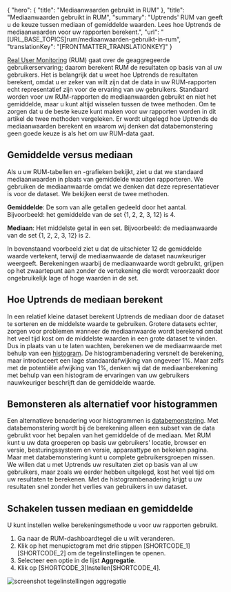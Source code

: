 {
  "hero": {
    "title": "Mediaanwaarden gebruikt in RUM"
  },
  "title": "Mediaanwaarden gebruikt in RUM",
  "summary": "Uptrends' RUM van geeft u de keuze tussen mediaan of gemiddelde waarden. Lees hoe Uptrends de mediaanwaarden voor uw rapporten berekent.",
  "url": "[URL_BASE_TOPICS]rum/mediaanwaarden-gebruikt-in-rum",
  "translationKey": "[FRONTMATTER_TRANSLATIONKEY]"
}

[Real User Monitoring]([LINK_URL_1]) (RUM) gaat over  de geaggregeerde gebruikerservaring; daarom berekent RUM de resultaten op basis van al uw gebruikers. Het is belangrijk dat u weet hoe Uptrends de resultaten berekent, omdat u er zeker van wilt zijn dat de data in uw RUM-rapporten echt representatief zijn voor de ervaring van uw gebruikers. Standaard worden voor uw RUM-rapporten de mediaanwaarden gebruikt en niet het gemiddelde, maar u kunt altijd wisselen tussen de twee methoden. Om te zorgen dat u de beste keuze kunt maken voor uw rapporten worden in dit artikel de twee methoden vergeleken. Er wordt uitgelegd hoe Uptrends de mediaanwaarden berekent en waarom wij denken dat databemonstering geen goede keuze is als het om uw RUM-data gaat.

## Gemiddelde versus mediaan

Als u uw RUM-tabellen en -grafieken bekijkt, ziet u dat we standaard mediaanwaarden in plaats van gemiddelde waarden rapporteren. We gebruiken de mediaanwaarde omdat we denken dat deze representatiever is voor de dataset. We bekijken eerst de twee methoden.

**Gemiddelde**: De som van alle getallen gedeeld door het aantal. Bijvoorbeeld: het gemiddelde van de set {1, 2, 2, 3, 12} is 4.

**Mediaan**: Het middelste getal in een set. Bijvoorbeeld: de mediaanwaarde van de set {1, 2, 2, 3, 12} is 2.

In bovenstaand voorbeeld ziet u dat de uitschieter 12 de gemiddelde waarde vertekent, terwijl de mediaanwaarde de dataset nauwkeuriger weergeeft. Berekeningen waarbij de mediaanwaarde wordt gebruikt, grijpen op het zwaartepunt aan zonder de vertekening die wordt veroorzaakt door ongebruikelijk lage of hoge waarden in de set.

## Hoe Uptrends de mediaan berekent

In een relatief kleine dataset berekent Uptrends de mediaan door de dataset te sorteren en de middelste waarde te gebruiken. Grotere datasets echter, zorgen voor problemen wanneer de mediaanwaarde wordt berekend omdat het veel tijd kost om de middelste waarden in een grote dataset te vinden. Dus in plaats van u te laten wachten, berekenen we de mediaanwaarde met behulp van een [histogram]([LINK_URL_2]). De histogrambenadering versnelt de berekening, maar introduceert een lage standaardafwijking van ongeveer 1%. Maar zelfs met de potentiële afwijking van 1%, denken wij dat de mediaanberekening met behulp van een histogram de ervaringen van uw gebruikers nauwkeuriger beschrijft dan de gemiddelde waarde.

## Bemonsteren als alternatief voor histogrammen

Een alternatieve benadering voor histogrammen is [databemonstering]([LINK_URL_3]). Met databemonstering wordt bij de berekening alleen een subset van de data gebruikt voor het bepalen van het gemiddelde of de mediaan. Met RUM kunt u uw data groeperen op basis uw gebruikers' locatie, browser en versie, besturingssysteem en versie, apparaattype en bekeken pagina. Maar met databemonstering kunt u complete gebruikersgroepen missen. We willen dat u met Uptrends uw resultaten ziet op basis van al uw gebruikers, maar zoals we eerder hebben uitgelegd, kost het veel tijd om uw resultaten te berekenen. Met de histogrambenadering krijgt u uw resultaten snel zonder het verlies van gebruikers in uw dataset.

## Schakelen tussen mediaan en gemiddelde

U kunt instellen welke berekeningsmethode u voor uw rapporten gebruikt.

1. Ga naar de RUM-dashboardtegel die u wilt veranderen.
2. Klik op het menupictogram met drie stippen [SHORTCODE_1][SHORTCODE_2] om de tegelinstellingen te openen.
3. Selecteer een optie in de lijst **Aggregatie**.
4. Klik op [SHORTCODE_3]Instellen[SHORTCODE_4].

![screenshot tegelinstellingen aggregatie]([LINK_URL_4])
